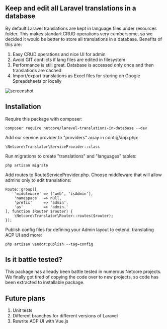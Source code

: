 ## Keep and edit all Laravel translations in a database

By default Laravel translations are kept in language files under resources folder.
This makes standart CRUD operations very cumbersome, so we decided it would be better to
store all translations in a database. Benefits of this are:

1. Easy CRUD operations and nice UI for admin
2. Avoid GIT conflicts if lang files are edited in filesystem
3. Performance is still great. Database is accessed only once and then translations are cached
4. Import/export translations as Excel files for storing on Google Spreadsheets or locally

![screenshot](http://image.prntscr.com/image/6a1d7f96919e42118c250dfaac5e8b48.png)

## Installation

Require this package with composer:

    composer require netcore/laravel-translations-in-database --dev

Add our service provider to "providers" array in config/app.php:

    \Netcore\Translator\ServiceProvider::class
        
Run migrations to create "translations" and "languages" tables:

    php artisan migrate
        
Add routes to RouteServiceProvider.php. Choose middleware that will allow admins only to edit translations:

    Route::group([
        'middleware' => ['web', 'isAdmin'],
        'namespace'  => null,
        'prefix'     => 'admin',
        'as'         => 'admin.'
    ], function (Router $router) {
        \Netcore\Translator\Router::routes($router);
    });
        
Publish config files for defining your Admin layout to extend, translating ACP UI and more:

    php artisan vendor:publish --tag=config

## Is it battle tested?

This package has already been battle tested in numerous Netcore projects. 
We finally got tired of copying the code over to new projects, so code has been extracted to installable package.

## Future plans

1. Unit tests
2. Different branches for different versions of Laravel
3. Rewrite ACP UI with Vue.js

